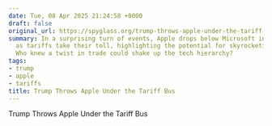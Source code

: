 ```yaml
---
date: Tue, 08 Apr 2025 21:24:58 +0000
draft: false
original_url: https://spyglass.org/trump-throws-apple-under-the-tariff-bus/
summary: In a surprising turn of events, Apple drops below Microsoft in market value
  as tariffs take their toll, highlighting the potential for skyrocketing iPhone costs.
  Who knew a twist in trade could shake up the tech hierarchy?
tags:
- trump
- apple
- tariffs
title: Trump Throws Apple Under the Tariff Bus
---
```


Trump Throws Apple Under the Tariff Bus